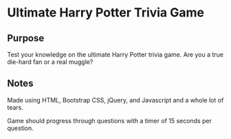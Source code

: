 # Ultimate Harry Potter Trivia Game

## Purpose
Test your knowledge on the ultimate Harry Potter trivia game. Are you a true die-hard fan or a real muggle?

## Notes
Made using HTML, Bootstrap CSS, jQuery, and Javascript and a whole lot of tears.

Game should progress through questions with a timer of 15 seconds per question.

